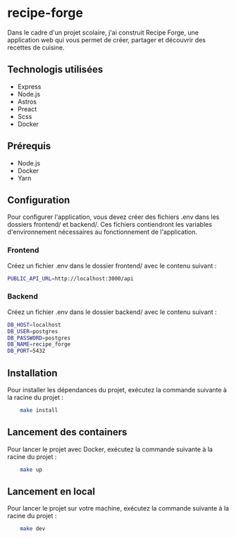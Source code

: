 # recipe-forge

Dans le cadre d'un projet scolaire, j'ai construit Recipe Forge, une application web qui vous permet de créer, partager et découvrir des recettes de cuisine.

## Technologis utilisées

- Express
- Node.js
- Astros
- Preact
- Scss
- Docker

## Prérequis

- Node.js
- Docker
- Yarn

## Configuration

Pour configurer l'application, vous devez créer des fichiers .env dans les dossiers frontend/ et backend/. Ces fichiers contiendront les variables d'environnement nécessaires au fonctionnement de l'application.

### Frontend

Créez un fichier .env dans le dossier frontend/ avec le contenu suivant :

```bash
PUBLIC_API_URL=http://localhost:3000/api
```

### Backend

Créez un fichier .env dans le dossier backend/ avec le contenu suivant :

```bash
DB_HOST=localhost
DB_USER=postgres
DB_PASSWORD=postgres
DB_NAME=recipe_forge
DB_PORT=5432
```

## Installation

Pour installer les dépendances du projet, exécutez la commande suivante à la racine du projet :

```bash
    make install
```

## Lancement des containers

Pour lancer le projet avec Docker, exécutez la commande suivante à la racine du projet :

```bash
    make up
```

## Lancement en local

Pour lancer le projet sur votre machine, exécutez la commande suivante à la racine du projet :

```bash
    make dev
```
